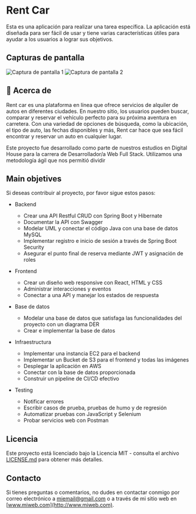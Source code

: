# Rent Car

Esta es una aplicación para realizar una tarea específica. La aplicación está diseñada para ser fácil de usar y tiene varias características útiles para ayudar a los usuarios a lograr sus objetivos.

## Capturas de pantalla

![Captura de pantalla 1](/screenshots/screenshot1.png)
![Captura de pantalla 2](/screenshots/screenshot2.png)

## 🎯 Acerca de

Rent car es una plataforma en línea que ofrece servicios de alquiler de autos en diferentes ciudades. En nuestro sitio, los usuarios pueden buscar, comparar y reservar el vehículo perfecto para su próxima aventura en carretera. Con una variedad de opciones de búsqueda, como la ubicación, el tipo de auto, las fechas disponibles y más, Rent car hace que sea fácil encontrar y reservar un auto en cualquier lugar.

Este proyecto fue desarrollado como parte de nuestros estudios en Digital House para la carrera de Desarrollador/a Web Full Stack. Utilizamos una metodología ágil que nos permitió dividir

## Main objetives

Si deseas contribuir al proyecto, por favor sigue estos pasos:

- Backend
  - Crear una API Restful CRUD con Spring Boot y Hibernate
  - Documentar la API con Swagger
  - Modelar UML y conectar el código Java con una base de datos MySQL
  - Implementar registro e inicio de sesión a través de Spring Boot Security
  - Asegurar el punto final de reserva mediante JWT y asignación de roles

- Frontend
  - Crear un diseño web responsive con React, HTML y CSS
  - Administrar interacciones y eventos
  - Conectar a una API y manejar los estados de respuesta

- Base de datos
  - Modelar una base de datos que satisfaga las funcionalidades del proyecto con un diagrama DER
  - Crear e implementar la base de datos

- Infraestructura
  - Implementar una instancia EC2 para el backend
  - Implementar un Bucket de S3 para el frontend y todas las imágenes
  - Desplegar la aplicación en AWS
  - Conectar con la base de datos proporcionada
  - Construir un pipeline de CI/CD efectivo

- Testing
  - Notificar errores
  - Escribir casos de prueba, pruebas de humo y de regresión
  - Automatizar pruebas con JavaScript y Selenium
  - Probar servicios web con Postman


## Licencia

Este proyecto está licenciado bajo la Licencia MIT - consulta el archivo [LICENSE.md](/LICENSE.md) para obtener más detalles.

## Contacto

Si tienes preguntas o comentarios, no dudes en contactar conmigo por correo electrónico a [miemail@gmail.com](mailto:miemail@gmail.com) o a través de mi sitio web en [www.miweb.com](http://www.miweb.com).
